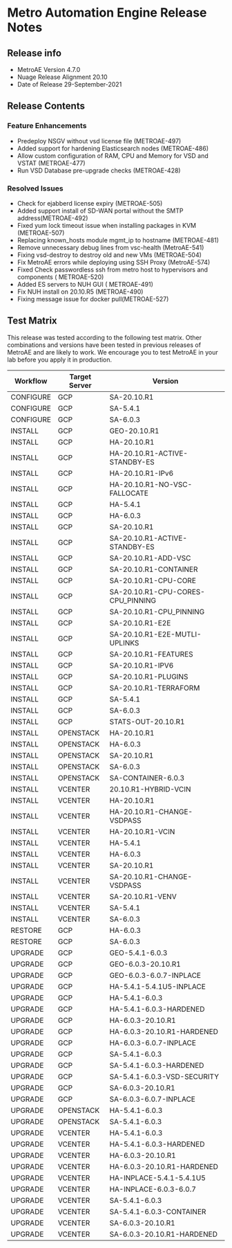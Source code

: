 # Metro Automation Engine Release Notes

## Release info

* MetroAE Version 4.7.0
* Nuage Release Alignment 20.10
* Date of Release 29-September-2021

## Release Contents

### Feature Enhancements

* Predeploy NSGV without vsd license file (METROAE-497)
* Added support for hardening Elasticsearch nodes (METROAE-486)
* Allow custom configuration of RAM, CPU and Memory for VSD and VSTAT (METROAE-477)
* Run VSD Database pre-upgrade checks (METROAE-428)

### Resolved Issues

* Check for ejabberd license expiry (METROAE-505)
* Added support install of SD-WAN portal without the SMTP address(METROAE-492)
* Fixed yum lock timeout issue when installing packages in KVM (METROAE-507)
* Replacing known_hosts module mgmt_ip to hostname (METROAE-481)
* Remove unnecessary debug lines from vsc-health (MetroAE-541)
* Fixing vsd-destroy to destroy old and new VMs (METROAE-504)
* Fix MetroAE errors while deploying using SSH Proxy (MetroAE-574)
* Fixed Check passwordless ssh from metro host to hypervisors and components ( METROAE-520)
* Added ES servers to NUH GUI ( METROAE-491)
* Fix NUH install on 20.10.R5 (METROAE-490)
* Fixing message issue for docker pull(METROAE-527)

## Test Matrix

This release was tested according to the following test matrix. Other combinations and versions have been tested in previous releases of MetroAE and are likely to work. We encourage you to test MetroAE in your lab before you apply it in production.

Workflow   | Target Server   | Version
---------- | --------------- | --------------------
CONFIGURE  | GCP             | SA-20.10.R1         
CONFIGURE  | GCP             | SA-5.4.1            
CONFIGURE  | GCP             | SA-6.0.3            
INSTALL    | GCP             | GEO-20.10.R1        
INSTALL    | GCP             | HA-20.10.R1         
INSTALL    | GCP             | HA-20.10.R1-ACTIVE-STANDBY-ES
INSTALL    | GCP             | HA-20.10.R1-IPv6    
INSTALL    | GCP             | HA-20.10.R1-NO-VSC-FALLOCATE
INSTALL    | GCP             | HA-5.4.1            
INSTALL    | GCP             | HA-6.0.3            
INSTALL    | GCP             | SA-20.10.R1         
INSTALL    | GCP             | SA-20.10.R1-ACTIVE-STANDBY-ES
INSTALL    | GCP             | SA-20.10.R1-ADD-VSC
INSTALL    | GCP             | SA-20.10.R1-CONTAINER
INSTALL    | GCP             | SA-20.10.R1-CPU-CORE
INSTALL    | GCP             | SA-20.10.R1-CPU-CORES-CPU_PINNING
INSTALL    | GCP             | SA-20.10.R1-CPU_PINNING
INSTALL    | GCP             | SA-20.10.R1-E2E     
INSTALL    | GCP             | SA-20.10.R1-E2E-MUTLI-UPLINKS
INSTALL    | GCP             | SA-20.10.R1-FEATURES
INSTALL    | GCP             | SA-20.10.R1-IPV6    
INSTALL    | GCP             | SA-20.10.R1-PLUGINS
INSTALL    | GCP             | SA-20.10.R1-TERRAFORM
INSTALL    | GCP             | SA-5.4.1            
INSTALL    | GCP             | SA-6.0.3            
INSTALL    | GCP             | STATS-OUT-20.10.R1  
INSTALL    | OPENSTACK       | HA-20.10.R1         
INSTALL    | OPENSTACK       | HA-6.0.3            
INSTALL    | OPENSTACK       | SA-20.10.R1         
INSTALL    | OPENSTACK       | SA-6.0.3            
INSTALL    | OPENSTACK       | SA-CONTAINER-6.0.3  
INSTALL    | VCENTER         | 20.10.R1-HYBRID-VCIN
INSTALL    | VCENTER         | HA-20.10.R1         
INSTALL    | VCENTER         | HA-20.10.R1-CHANGE-VSDPASS
INSTALL    | VCENTER         | HA-20.10.R1-VCIN    
INSTALL    | VCENTER         | HA-5.4.1            
INSTALL    | VCENTER         | HA-6.0.3            
INSTALL    | VCENTER         | SA-20.10.R1         
INSTALL    | VCENTER         | SA-20.10.R1-CHANGE-VSDPASS
INSTALL    | VCENTER         | SA-20.10.R1-VENV    
INSTALL    | VCENTER         | SA-5.4.1            
INSTALL    | VCENTER         | SA-6.0.3            
RESTORE    | GCP             | HA-6.0.3            
RESTORE    | GCP             | SA-6.0.3            
UPGRADE    | GCP             | GEO-5.4.1-6.0.3     
UPGRADE    | GCP             | GEO-6.0.3-20.10.R1  
UPGRADE    | GCP             | GEO-6.0.3-6.0.7-INPLACE
UPGRADE    | GCP             | HA-5.4.1-5.4.1U5-INPLACE
UPGRADE    | GCP             | HA-5.4.1-6.0.3      
UPGRADE    | GCP             | HA-5.4.1-6.0.3-HARDENED
UPGRADE    | GCP             | HA-6.0.3-20.10.R1   
UPGRADE    | GCP             | HA-6.0.3-20.10.R1-HARDENED
UPGRADE    | GCP             | HA-6.0.3-6.0.7-INPLACE
UPGRADE    | GCP             | SA-5.4.1-6.0.3      
UPGRADE    | GCP             | SA-5.4.1-6.0.3-HARDENED
UPGRADE    | GCP             | SA-5.4.1-6.0.3-VSD-SECURITY
UPGRADE    | GCP             | SA-6.0.3-20.10.R1   
UPGRADE    | GCP             | SA-6.0.3-6.0.7-INPLACE
UPGRADE    | OPENSTACK       | HA-5.4.1-6.0.3      
UPGRADE    | OPENSTACK       | SA-5.4.1-6.0.3      
UPGRADE    | VCENTER         | HA-5.4.1-6.0.3      
UPGRADE    | VCENTER         | HA-5.4.1-6.0.3-HARDENED
UPGRADE    | VCENTER         | HA-6.0.3-20.10.R1   
UPGRADE    | VCENTER         | HA-6.0.3-20.10.R1-HARDENED
UPGRADE    | VCENTER         | HA-INPLACE-5.4.1-5.4.1U5
UPGRADE    | VCENTER         | HA-INPLACE-6.0.3-6.0.7
UPGRADE    | VCENTER         | SA-5.4.1-6.0.3      
UPGRADE    | VCENTER         | SA-5.4.1-6.0.3-CONTAINER
UPGRADE    | VCENTER         | SA-6.0.3-20.10.R1   
UPGRADE    | VCENTER         | SA-6.0.3-20.10.R1-HARDENED
